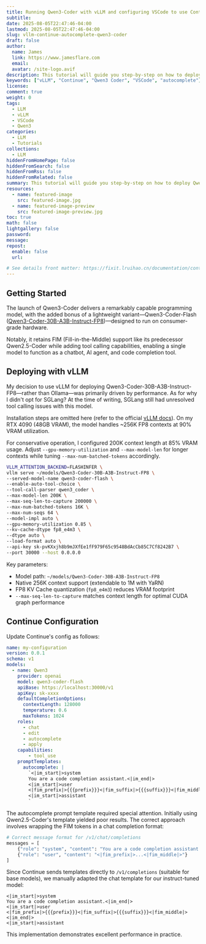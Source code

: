 ```yaml
---
title: Running Qwen3-Coder with vLLM and configuring VSCode to use Continue for code completion
subtitle:
date: 2025-08-05T22:47:46-04:00
lastmod: 2025-08-05T22:47:46-04:00
slug: vllm-continue-autocomplete-qwen3-coder
draft: false
author:
  name: James
  link: https://www.jamesflare.com
  email:
  avatar: /site-logo.avif
description: This tutorial will guide you step-by-step on how to deploy Qwen3-Coder-30B-A3B-Instruct-FP8 using vLLM on consumer-grade GPUs, and configure Continue to achieve a unified Chatbot, Agent, and FIM code completion functionality.
keywords: ["vLLM", "Continue", "Qwen3 Coder", "VSCode", "autocomplete"]
license:
comment: true
weight: 0
tags:
  - LLM
  - vLLM
  - VSCode
  - Qwen3
categories:
  - LLM
  - Tutorials
collections:
  - LLM
hiddenFromHomePage: false
hiddenFromSearch: false
hiddenFromRss: false
hiddenFromRelated: false
summary: This tutorial will guide you step-by-step on how to deploy Qwen3-Coder-30B-A3B-Instruct-FP8 using vLLM on consumer-grade GPUs, and configure Continue to achieve a unified Chatbot, Agent, and FIM code completion functionality.
resources:
  - name: featured-image
    src: featured-image.jpg
  - name: featured-image-preview
    src: featured-image-preview.jpg
toc: true
math: false
lightgallery: false
password:
message:
repost:
  enable: false
  url:

# See details front matter: https://fixit.lruihao.cn/documentation/content-management/introduction/#front-matter
---
```


<!--more-->

## Getting Started

The launch of Qwen3-Coder delivers a remarkably capable programming model, with the added bonus of a lightweight variant—Qwen3-Coder-Flash ([Qwen3-Coder-30B-A3B-Instruct-FP8](https://huggingface.co/Qwen/Qwen3-Coder-30B-A3B-Instruct-FP8))—designed to run on consumer-grade hardware.

Notably, it retains FIM (Fill-in-the-Middle) support like its predecessor Qwen2.5-Coder while adding tool calling capabilities, enabling a single model to function as a chatbot, AI agent, and code completion tool.

## Deploying with vLLM

My decision to use vLLM for deploying Qwen3-Coder-30B-A3B-Instruct-FP8—rather than Ollama—was primarily driven by performance. As for why I didn't opt for SGLang? At the time of writing, SGLang still had unresolved tool calling issues with this model.

Installation steps are omitted here (refer to the official [vLLM docs](https://docs.vllm.ai/en/latest/getting_started/installation/index.html)). On my RTX 4090 (48GB VRAM), the model handles ~256K FP8 contexts at 90% VRAM utilization.

For conservative operation, I configured 200K context length at 85% VRAM usage. Adjust `--gpu-memory-utilization` and `--max-model-len` for longer contexts while tuning `--max-num-batched-tokens` accordingly.

```bash {data-open=true}
VLLM_ATTENTION_BACKEND=FLASHINFER \
vllm serve ~/models/Qwen3-Coder-30B-A3B-Instruct-FP8 \
--served-model-name qwen3-coder-flash \
--enable-auto-tool-choice \
--tool-call-parser qwen3_coder \
--max-model-len 200K \
--max-seq-len-to-capture 200000 \
--max-num-batched-tokens 16K \
--max-num-seqs 64 \
--model-impl auto \
--gpu-memory-utilization 0.85 \
--kv-cache-dtype fp8_e4m3 \
--dtype auto \
--load-format auto \
--api-key sk-pvKXxjh8b9mJXfEe1fF979F65c9548BdAcCb85C7Cf8242B7 \
--port 30000 --host 0.0.0.0
```

Key parameters:
- Model path: `~/models/Qwen3-Coder-30B-A3B-Instruct-FP8`
- Native 256K context support (extendable to 1M with YaRN)
- FP8 KV Cache quantization (`fp8_e4m3`) reduces VRAM footprint
- `--max-seq-len-to-capture` matches context length for optimal CUDA graph performance

## Continue Configuration

Update Continue's config as follows:

```yaml {data-open=true}
name: my-configuration
version: 0.0.1
schema: v1
models:
  - name: Qwen3
    provider: openai
    model: qwen3-coder-flash
    apiBase: https://localhost:30000/v1
    apiKey: sk-xxxx
    defaultCompletionOptions:
      contextLength: 128000
      temperature: 0.6
      maxTokens: 1024
    roles:
      - chat
      - edit
      - autocomplete
      - apply
    capabilities:
        - tool_use
    promptTemplates: 
      autocomplete: |
        `<|im_start|>system
        You are a code completion assistant.<|im_end|>
        <|im_start|>user
        <|fim_prefix|>{{{prefix}}}<|fim_suffix|>{{{suffix}}}<|fim_middle|><|im_end|>
        <|im_start|>assistant
        `
```

The autocomplete prompt template required special attention. Initially using Qwen2.5-Coder's template yielded poor results. The correct approach involves wrapping the FIM tokens in a chat completion format:

```python {data-open=true}
# Correct message format for /v1/chat/completions
messages = [
    {"role": "system", "content": "You are a code completion assistant."},
    {"role": "user", "content": "<|fim_prefix|>...<|fim_middle|>"}
]
```

Since Continue sends templates directly to `/v1/completions` (suitable for base models), we manually adapted the chat template for our instruct-tuned model:

```jinja
<|im_start|>system
You are a code completion assistant.<|im_end|>
<|im_start|>user
<|fim_prefix|>{{{prefix}}}<|fim_suffix|>{{{suffix}}}<|fim_middle|><|im_end|>
<|im_start|>assistant
```

This implementation demonstrates excellent performance in practice.
